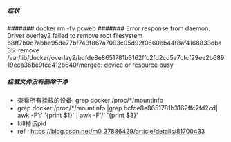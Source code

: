 ##### 症状
####### docker rm -fv pcweb
####### Error response from daemon: Driver overlay2 failed to remove root filesystem b8ff7b0d7abbe95de77bf743f867a7093c05d92f0660eb44f8af4168833dba35: remove /var/lib/docker/overlay2/bcfde8e8651781b3162ffc2fd2cd5a7cfcf29ee2b68919eca36be9fce412b640/merged: device or resource busy 

##### 挂载文件没有删除干净
-  查看所有挂载的设备: grep docker /proc/*/mountinfo
-  grep docker /proc/*/mountinfo |grep bcfde8e8651781b3162ffc2fd2cd| awk -F':' '{print $1}' | awk -F'/' '{print $3}'
- kill掉该pid
- ref : https://blog.csdn.net/m0_37886429/article/details/81700433


